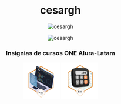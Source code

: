 <h1 align="center">cesargh</h1>
<p align="center"><img src="https://komarev.com/ghpvc/?username=cesargh&label=Profile%20views&color=0e75b6&style=flat" alt="cesargh" /></p>
<p align="center"><img src="https://github-readme-stats.vercel.app/api/top-langs?username=cesargh&show_icons=true&locale=en&layout=compact" alt="cesargh" /></p>
<h3 align="center">Insignias de cursos ONE Alura-Latam</h3>
<p align="center">
  <img src="assets/20240707_Badge_ONE_PP.png" alt="Principiante en Programación" width="100" height="100"/>
  <img src="assets/20240925_Badge_ONE_JOO.png" alt="Java Orientado a Objetos" width="100" height="100"/>
</p>
